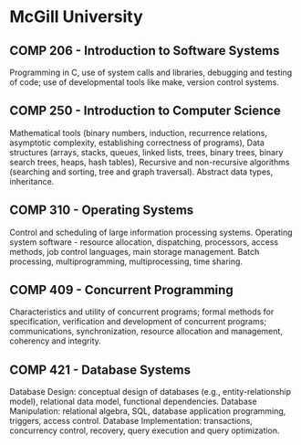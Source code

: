 # McGill University
## COMP 206 - Introduction to Software Systems
Programming in C, use of system calls and libraries, debugging and testing of code; use of developmental tools like make, version control systems.
## COMP 250 - Introduction to Computer Science
Mathematical tools (binary numbers, induction, recurrence relations, asymptotic complexity, establishing correctness of programs), Data structures (arrays, stacks, queues, linked lists, trees, binary trees, binary search trees, heaps, hash tables), Recursive and non-recursive algorithms (searching and sorting, tree and graph traversal). Abstract data types, inheritance.
## COMP 310 - Operating Systems
Control and scheduling of large information processing systems. Operating system software - resource allocation, dispatching, processors, access methods, job control languages, main storage management. Batch processing, multiprogramming, multiprocessing, time sharing.
## COMP 409 - Concurrent Programming
Characteristics and utility of concurrent programs; formal methods for specification, verification and development of concurrent programs; communications, synchronization, resource allocation and management, coherency and integrity.
## COMP 421 - Database Systems
Database Design: conceptual design of databases (e.g., entity-relationship model), relational data model, functional dependencies. Database Manipulation: relational algebra, SQL, database application programming, triggers, access control. Database Implementation: transactions, concurrency control, recovery, query execution and query optimization.
